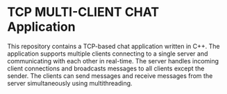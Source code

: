 # TCP MULTI-CLIENT CHAT Application
This repository contains a TCP-based chat application written in C++. The application supports multiple clients connecting to a single server and communicating with each other in real-time. The server handles incoming client connections and broadcasts messages to all clients except the sender. The clients can send messages and receive messages from the server simultaneously using multithreading.
